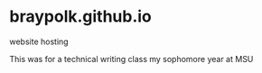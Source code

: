 # braypolk.github.io
website hosting

This was for a technical writing class my sophomore year at MSU
